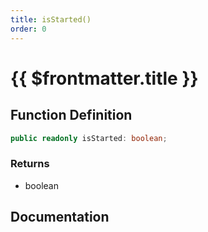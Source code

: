 ```yaml
---
title: isStarted()
order: 0
---
```


# {{ $frontmatter.title }}

<!--@include: ./isStarted_partial_header.md-->

## Function Definition

```ts
public readonly isStarted: boolean;
```

### Returns

* boolean

## Documentation

<!--@include: ./isStarted_partial_footer.md-->
